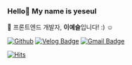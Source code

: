 ### Hello👋 My name is yeseul  
📌 프론트엔드 개발자, <strong>이예슬</strong>입니다! :) ☺️

[![Github](http://img.shields.io/badge/-Tech%20blog-000000?style=flat-square&logo=github&link=https://github.com/Leemainsw)](https://github.com/Leemainsw)
[![Velog Badge](https://img.shields.io/badge/velog-8BCB98?style=flat-square&logo=vimeo&logoColor=white&link=https://velog.io/@zopall0000)](https://velog.io/@zopall0000)
[![Gmail Badge](https://img.shields.io/badge/Gmail-d14836?style=flat-square&logo=Gmail&logoColor=white&link=mailto:s2018s15@e-mirim.hs.kr@gmail.com)](mailto:s2018s15@e-mirim.hs.kr@gmail.com)
	
[![Hits](https://hits.seeyoufarm.com/api/count/incr/badge.svg?url=https%3A%2F%2Fgithub.com%2FLeemainsw)](https://hits.seeyoufarm.com)

<!-- [![Ashutosh's github activity graph](https://activity-graph.herokuapp.com/graph?username=Leemainsw&bg_color=F5F5F5&color=6A67CE&line=947EC3&point=B689C0&area=true&hide_border=true)](https://github.com/ashutosh00710/github-readme-activity-graph) -->


<!-- <a href="https://opgc.me/#/users/Leemainsw" target="_blank"><img src="https://api.opgc.me/githubs/users/Leemainsw/tag/?theme=basic" /></a> -->
